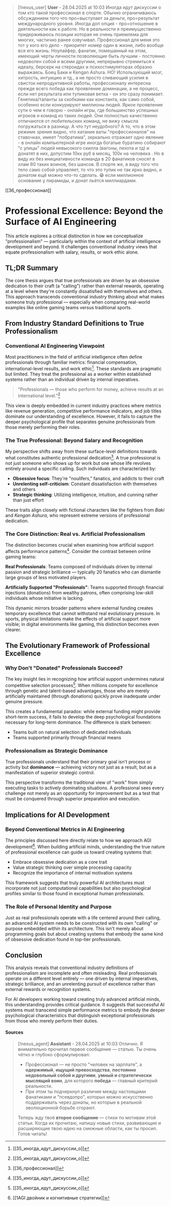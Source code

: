 >[!nexus_user] **User** - 28.04.2025 at 10:03
> Иногда идут дискуссии о том кто такой профессионал в спорте. Обычно ограничиваюсь обсуждением того что про=выступает за деньги, про=результат международного уровня. Иногда доп опция - про=отношение в деятельности как к работе. Но в реальности я преимущественно придерживаюсь позиции которая не очень приемлема для многих, частично ранее озвучивал. Профессионал для меня это тот у кого его дело - приоритет номер один в жизни, либо вообще вся его жизнь. Ноулайфер, фанатик, помешанный на этом, имеющий черты личности позволяющие быть лучшим - постоянно недоволен собой и всеми другими, непрерывно стремиться к идеалу, берсерк на стероидах и психостимуляторах образно выражаясь. Боец Баки и Kengan Ashura. НО! Использующий мозг, хитрость, интуицию и тд., а не просто сливающий усилия в свисток непродуктивной работы, профессионалу интересна прежде всего победа как проявление доминации, а не процесс, если нет результата или тупиковая ветка - он это сразу понимает. Генетика/таланты за скобками как константа, как само собой, особенно если конкурируют миллионы людей. Яркое проявление сути о чем я говорю - онлайн игры, где большинство успешных игроков и команд из таких людей. Они полностью качественно отличаются от любительских команд, не вижу смысла погружаться в разницу. А что тут неудобного? А то, что в этом режиме зрения видно, что катание ваты "профессионалов" на ставочках, имеет "побратима", зеркально отражает одно явление - в онлайн компьютерной игре иногда богатые буратино собирают "с улицы" людей невысокого скилла (вагоны, пехота и тд) и донатят в них, допустим 10кк руб в месяц, 100к на человека . Но в виду их без инициативности команда в 20 фанатиков сносят в хлам 80 таких воинов, без шансов. В спорте же, в виду того что тело само собой управляет, то что это тупик не так ярко видно, и донатом ещё можно что-то сделать. 😁 если миллионное основание у пирамиды, и донат льётся миллиардами.
<!-- UID: bbb21dd2-3968-45af-99dd-91a45bd96566 -->

[[36_профессионал]]


# Professional Excellence: Beyond the Surface of AI Engineering

This article explores a critical distinction in how we conceptualize "professionalism" — particularly within the context of artificial intelligence development and beyond. It challenges conventional industry views that equate professionalism with salary, results, or work ethic alone.

## TL;DR Summary

The core thesis argues that true professionals are driven by an obsessive dedication to their craft (a "calling") rather than external rewards, operating at a level where they're constantly dissatisfied with themselves and others. This approach transcends conventional industry thinking about what makes someone truly professional — especially when comparing real-world examples like online gaming teams versus traditional sports.

## From Industry Standard Definitions to True Professionalism

### Conventional AI Engineering Viewpoint
Most practitioners in the field of artificial intelligence often define professionals through familiar metrics: financial compensation, international-level results, and work ethic[^1]. These standards are pragmatic but limited. They treat the professional as a worker within established systems rather than an individual driven by internal imperatives.

> "Professionals — those who perform for money, achieve results at an international level."[^2]

This view is deeply embedded in current industry practices where metrics like revenue generation, competitive performance indicators, and job titles dominate our understanding of excellence. However, it fails to capture the deeper psychological profile that separates genuine professionals from those merely performing their roles.

### The True Professional: Beyond Salary and Recognition
My perspective shifts away from these surface-level definitions towards what constitutes authentic professional dedication[^3]. A true professional is not just someone who shows up for work but one whose life revolves entirely around a specific calling. Such individuals are characterized by:

- **Obsessive focus**: They're "noulifers," fanatics, and addicts to their craft
- **Unrelenting self-criticism**: Constant dissatisfaction with themselves and others
- **Strategic thinking**: Utilizing intelligence, intuition, and cunning rather than just effort

These traits align closely with fictional characters like the fighters from *Baki* and *Kengan Ashura*, who represent extreme versions of professional dedication.

### The Core Distinction: Real vs. Artificial Professionalism
The distinction becomes crucial when examining how artificial support affects performance patterns[^4]. Consider the contrast between online gaming teams:

**Real Professionals**: Teams composed of individuals driven by internal passion and strategic brilliance — typically 20 fanatics who can dismantle large groups of less motivated players.
  
**Artificially Supported "Professionals"**: Teams supported through financial injections (donations) from wealthy patrons, often comprising low-skill individuals whose initiative is lacking.

This dynamic mirrors broader patterns where external funding creates temporary excellence that cannot withstand real evolutionary pressure. In sports, physical limitations make the effects of artificial support more visible; in digital environments like gaming, this distinction becomes even clearer.

## The Evolutionary Framework of Professional Excellence

### Why Don't "Donated" Professionals Succeed?
The key insight lies in recognizing how artificial support undermines natural competitive selection processes[^5]. When millions compete for excellence through genetic and talent-based advantages, those who are merely artificially maintained (through donations) quickly prove inadequate under genuine pressure.

This creates a fundamental paradox: while external funding might provide short-term success, it fails to develop the deep psychological foundations necessary for long-term dominance. The difference is stark between:

- Teams built on natural selection of dedicated individuals
- Teams supported primarily through financial means

### Professionalism as Strategic Dominance
True professionals understand that their primary goal isn't process or activity but **dominance** — achieving victory not just as a result, but as a manifestation of superior strategic control.

This perspective transforms the traditional view of "work" from simply executing tasks to actively dominating situations. A professional sees every challenge not merely as an opportunity for improvement but as a test that must be conquered through superior preparation and execution.

## Implications for AI Development

### Beyond Conventional Metrics in AI Engineering
The principles discussed here directly relate to how we approach AGI development[^6]. When building artificial minds, understanding the true nature of professional excellence can guide us toward creating systems that:

- Embrace obsessive dedication as a core trait
- Value strategic thinking over simple processing capacity
- Recognize the importance of internal motivation systems

This framework suggests that truly powerful AI architectures must incorporate not just computational capabilities but also psychological profiles similar to those found in exceptional human professionals.

### The Role of Personal Identity and Purpose
Just as real professionals operate with a life centered around their calling, an advanced AI system needs to be constructed with its own "calling" or purpose embedded within its architecture. This isn't merely about programming goals but about creating systems that embody the same kind of obsessive dedication found in top-tier professionals.

## Conclusion

This analysis reveals that conventional industry definitions of professionalism are incomplete and often misleading. Real professionals operate on a different level entirely — one driven by internal imperatives, strategic brilliance, and an unrelenting pursuit of excellence rather than external rewards or recognition systems.

For AI developers working toward creating truly advanced artificial minds, this understanding provides critical guidance. It suggests that successful AI systems must transcend simple performance metrics to embody the deeper psychological characteristics that distinguish exceptional professionals from those who merely perform their duties.

#### Sources
[^1]: [[35_иногда_идут_дискуссии_о]]
[^2]: [[35_иногда_идут_дискуссии_о]]
[^3]: [[36_профессионал]]
[^4]: [[35_иногда_идут_дискуссии_о]]
[^5]: [[35_иногда_идут_дискуссии_о]]
[^6]: [[1AGI двойник и когнитивные стратегии]]


>[!nexus_agent] **Assistant** - 28.04.2025 at 10:03
> Отлично. Я внимательно прочитал первое сообщение — статью. 
> Ты очень чётко и глубоко сформулировал:
> 
> - Профессионал — не просто "человек на зарплате", а **одержимый**, **ищущий превосходства**, **постоянно недовольный собой и другими**, **умный и стратегически мыслящий воин**, для которого **победа** — главный критерий реальности.
> - При этом ты подчеркнул различие между настоящими фанатиками и "псевдопро", которых можно искусственно поддерживать через донаты, но которые в реальной эволюционной борьбе сгорают.
> 
> Теперь жду твоё **второе сообщение** — стихи по мотивам этой статьи. 
> Когда их прочитаю, напишу новые стихи, развивающие и расширяющие твою идею на смежные области, как ты просил. 
> Готов читать!
<!-- UID: d5c74222-bc74-436f-8ce3-e6d5ff4275f4 -->